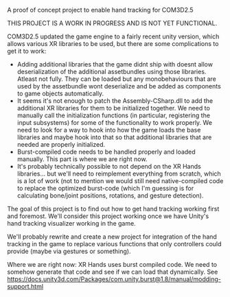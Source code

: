 A proof of concept project to enable hand tracking for COM3D2.5

THIS PROJECT IS A WORK IN PROGRESS AND IS NOT YET FUNCTIONAL.

COM3D2.5 updated the game engine to a fairly recent unity version, which allows various XR libraries to be used, but there are some complications to get it to work:

- Adding additional libraries that the game didnt ship with doesnt allow deserialization of the additional assetbundles using those libraries. Atleast not fully. They can be loaded but any monobehaviours that are used by the assetbundle wont deserialize and be added as components to game objects automatically.
- It seems it's not enough to patch the Assembly-CSharp.dll to add the additional XR libraries for them to be initialized together. We need to manually call the initialization functions (in particular, registering the input subsystems) for some of the functionality to work properly. We need to look for a way to hook into how the game loads the base libraries and maybe hook into that so that additional libraries that are needed are properly initialized.
- Burst-compiled code needs to be handled properly and loaded manually. This part is where we are right now.
- It's probably technically possible to not depend on the XR Hands libraries... but we'll need to reimplement everything from scratch, which is a lot of work (not to mention we would still need native-compiled code to replace the optimized burst-code (which I'm guessing is for calculating bone/joint positions, rotations, and gesture detection).

The goal of this project is to find out how to get hand tracking working first and foremost. We'll consider this project working once we have Unity's hand tracking visualizer working in the game.

We'll probably rewrite and create a new project for integration of the hand tracking in the game to replace various functions that only controllers could provide (maybe via gestures or something).

Where we are right now: XR Hands uses burst compiled code. We need to somehow generate that code and see if we can load that dynamically. See https://docs.unity3d.com/Packages/com.unity.burst@1.8/manual/modding-support.html
